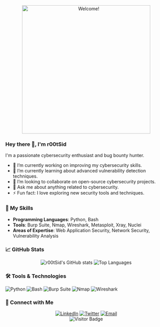 <div align="center">
  <img align="center" src="https://i.imgur.com/dBaSKWF.gif" alt="Welcome!" width="400"/>
</div>
  
### Hey there 👋, I'm r00tSid

I'm a passionate cybersecurity enthusiast and bug bounty hunter.

- 🔭 I’m currently working on improving my cybersecurity skills.
- 🌱 I’m currently learning about advanced vulnerability detection techniques.
- 👯 I’m looking to collaborate on open-source cybersecurity projects.
- 💬 Ask me about anything related to cybersecurity.
- ⚡ Fun fact: I love exploring new security tools and techniques.

### 🚀 My Skills
- **Programming Languages**: Python, Bash
- **Tools**: Burp Suite, Nmap, Wireshark, Metasploit, Xray, Nuclei
- **Areas of Expertise**: Web Application Security, Network Security, Vulnerability Analysis

### 📈 GitHub Stats
<div align="center">
  <img src="https://github-readme-stats.vercel.app/api?username=r00tSid&show_icons=true&theme=radical" alt="r00tSid's GitHub stats" />
  <img src="https://github-readme-stats.vercel.app/api/top-langs/?username=r00tSid&layout=compact&theme=radical" alt="Top Languages" />
</div>

### 🛠️ Tools & Technologies
![Python](https://img.shields.io/badge/Python-3776AB?style=for-the-badge&logo=python&logoColor=white)
![Bash](https://img.shields.io/badge/Bash-4EAA25?style=for-the-badge&logo=gnu-bash&logoColor=white)
![Burp Suite](https://img.shields.io/badge/Burp%20Suite-FF7A59?style=for-the-badge&logo=burp-suite&logoColor=white)
![Nmap](https://img.shields.io/badge/Nmap-2E5E9A?style=for-the-badge&logo=nmap&logoColor=white)
![Wireshark](https://img.shields.io/badge/Wireshark-1679A7?style=for-the-badge&logo=wireshark&logoColor=white)

### 💼 Connect with Me
<div align="center">
  <a href="https://www.linkedin.com/in/sidhanta-palei-58791323b?utm_source=share&utm_campaign=share_via&utm_content=profile&utm_medium=android_app"><img src="https://img.shields.io/badge/LinkedIn-0A66C2?style=for-the-badge&logo=linkedin&logoColor=white" alt="LinkedIn"/></a>
  <a href="https://x.com/r00tSid?t=1wKNE7MR4uPMPS5ZwgkqTA&s=09"><img src="https://img.shields.io/badge/Twitter-1DA1F2?style=for-the-badge&logo=twitter&logoColor=white" alt="Twitter"/></a>
  <a href="mailto: sidhant0703@gmail.com"><img src="https://img.shields.io/badge/Email-D14836?style=for-the-badge&logo=gmail&logoColor=white" alt="Email"/></a>
</div>

<div align="center">
  <img src="https://visitor-badge.glitch.me/badge?page_id=r00tSid.r00tSid" alt="Visitor Badge" />
</div>
